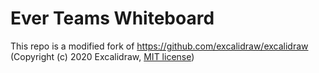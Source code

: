 # Ever Teams Whiteboard

This repo is a modified fork of https://github.com/excalidraw/excalidraw (Copyright (c) 2020 Excalidraw, [MIT license](https://github.com/excalidraw/excalidraw/blob/master/LICENSE))
